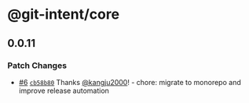# @git-intent/core

## 0.0.11
### Patch Changes



- [#6](https://github.com/offlegacy/git-intent/pull/6) [`cb58b80`](https://github.com/offlegacy/git-intent/commit/cb58b801751a8a992c5729a96fe2b1728420ef5e) Thanks [@kangju2000](https://github.com/kangju2000)! - chore: migrate to monorepo and improve release automation
